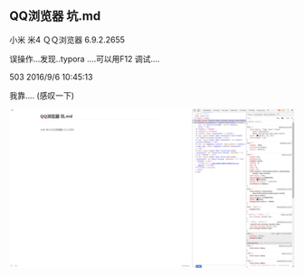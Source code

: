 ## QQ浏览器 坑.md



小米 米4 ＱＱ浏览器 6.9.2.2655







误操作...发现..typora ....可以用F12 调试....

503 2016/9/6 10:45:13

我靠.... (感叹一下)



![](img/a.png)